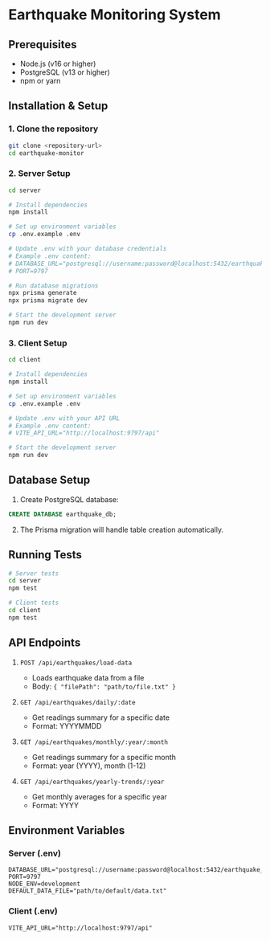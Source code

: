 # Earthquake Monitoring System

## Prerequisites

- Node.js (v16 or higher)
- PostgreSQL (v13 or higher)
- npm or yarn

## Installation & Setup

### 1. Clone the repository

```bash
git clone <repository-url>
cd earthquake-monitor
```

### 2. Server Setup

```bash
cd server

# Install dependencies
npm install

# Set up environment variables
cp .env.example .env

# Update .env with your database credentials
# Example .env content:
# DATABASE_URL="postgresql://username:password@localhost:5432/earthquake_db"
# PORT=9797

# Run database migrations
npx prisma generate
npx prisma migrate dev

# Start the development server
npm run dev
```

### 3. Client Setup

```bash
cd client

# Install dependencies
npm install

# Set up environment variables
cp .env.example .env

# Update .env with your API URL
# Example .env content:
# VITE_API_URL="http://localhost:9797/api"

# Start the development server
npm run dev
```

## Database Setup

1. Create PostgreSQL database:

```sql
CREATE DATABASE earthquake_db;
```

2. The Prisma migration will handle table creation automatically.

## Running Tests

```bash
# Server tests
cd server
npm test

# Client tests
cd client
npm test
```

## API Endpoints

1. `POST /api/earthquakes/load-data`

   - Loads earthquake data from a file
   - Body: `{ "filePath": "path/to/file.txt" }`

2. `GET /api/earthquakes/daily/:date`

   - Get readings summary for a specific date
   - Format: YYYYMMDD

3. `GET /api/earthquakes/monthly/:year/:month`

   - Get readings summary for a specific month
   - Format: year (YYYY), month (1-12)

4. `GET /api/earthquakes/yearly-trends/:year`
   - Get monthly averages for a specific year
   - Format: YYYY

## Environment Variables

### Server (.env)

```
DATABASE_URL="postgresql://username:password@localhost:5432/earthquake_db"
PORT=9797
NODE_ENV=development
DEFAULT_DATA_FILE="path/to/default/data.txt"
```

### Client (.env)

```
VITE_API_URL="http://localhost:9797/api"
```

